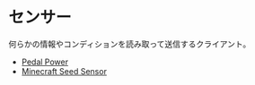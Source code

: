 # センサー

何らかの情報やコンディションを読み取って送信するクライアント。

-   [Pedal Power](PedalPower.md)
-   [Minecraft Seed Sensor](MinecraftSeedSensor.md)
